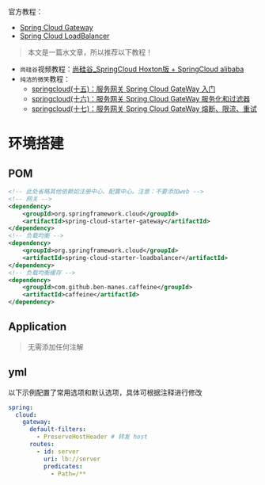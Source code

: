 官方教程：

- [Spring Cloud Gateway](https://docs.spring.io/spring-cloud-gateway/docs/current/reference/html/)
- [Spring Cloud LoadBalancer](https://docs.spring.io/spring-cloud-commons/docs/current/reference/html/#spring-cloud-loadbalancer)

> 本文是一篇水文章，所以推荐以下教程！

- `尚硅谷`视频教程：[尚硅谷_SpringCloud
Hoxton版 + SpringCloud alibaba](http://www.atguigu.com/download_detail.shtml?v=281)
- `纯洁的微笑`教程：
    - [springcloud(十五)：服务网关 Spring Cloud GateWay 入门](http://www.ityouknow.com/springcloud/2018/12/12/spring-cloud-gateway-start.html)
    - [springcloud(十六)：服务网关 Spring Cloud GateWay 服务化和过滤器](http://www.ityouknow.com/springcloud/2019/01/19/spring-cloud-gateway-service.html)
    - [springcloud(十七)：服务网关 Spring Cloud GateWay 熔断、限流、重试](http://www.ityouknow.com/springcloud/2019/01/26/spring-cloud-gateway-limit.html)

# 环境搭建

## POM

```xml
<!-- 此处省略其他依赖如注册中心、配置中心。注意：不要添加web -->
<!-- 网关 -->
<dependency>
    <groupId>org.springframework.cloud</groupId>
    <artifactId>spring-cloud-starter-gateway</artifactId>
</dependency>
<!-- 负载均衡 -->
<dependency>
    <groupId>org.springframework.cloud</groupId>
    <artifactId>spring-cloud-starter-loadbalancer</artifactId>
</dependency>
<!-- 负载均衡缓存 -->
<dependency>
    <groupId>com.github.ben-manes.caffeine</groupId>
    <artifactId>caffeine</artifactId>
</dependency>
```

## Application

> 无需添加任何注解

## yml

以下示例配置了常用选项和默认选项，具体可根据注释进行修改

```yml
spring:
  cloud:
    gateway:
      default-filters:
        - PreserveHostHeader # 转发 host
      routes:
        - id: server
          uri: lb://server
          predicates:
            - Path=/**
```
